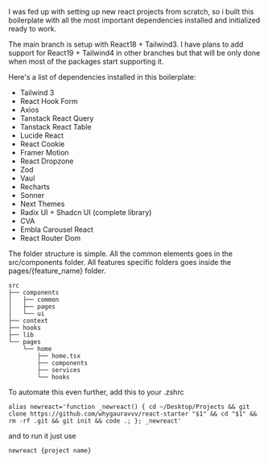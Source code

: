 I was fed up with setting up new react projects from scratch, so i built this boilerplate with all the most important dependencies installed and initialized ready to work.

The main branch is setup with React18 + Tailwind3. I have plans to add support for React19 + Tailwind4 in other branches but that will be only done when most of the packages start supporting it.

Here's a list of dependencies installed in this boilerplate:

- Tailwind 3
- React Hook Form
- Axios
- Tanstack React Query
- Tanstack React Table
- Lucide React
- React Cookie
- Framer Motion
- React Dropzone
- Zod
- Vaul
- Recharts
- Sonner
- Next Themes
- Radix UI + Shadcn UI (complete library)
- CVA
- Embla Carousel React
- React Router Dom

The folder structure is simple. All the common elements goes in the src/components folder.
All features specific folders goes inside the pages/{feature_name} folder.

```
src
├── components
│   ├── common
│   ├── pages
│   └── ui
├── context
├── hooks
├── lib
└── pages
    └── home
        ├── home.tsx
        ├── components
        ├── services
        └── hooks
```

To automate this even further, add this to your .zshrc

```
alias newreact='function _newreact() { cd ~/Desktop/Projects && git clone https://github.com/whygauravvv/react-starter "$1" && cd "$1" && rm -rf .git && git init && code .; }; _newreact'
```

and to run it just use

```
newreact {project name}
```
